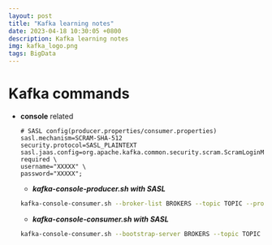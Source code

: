 ```yaml
---
layout: post 
title: "Kafka learning notes"
date: 2023-04-18 10:30:05 +0800 
description: Kafka learning notes 
img: kafka_logo.png 
tags: BigData
---
```


# Kafka commands

- __console__ related
   ```
   # SASL config(producer.properties/consumer.properties)
   sasl.mechanism=SCRAM-SHA-512
   security.protocol=SASL_PLAINTEXT
   sasl.jaas.config=org.apache.kafka.common.security.scram.ScramLoginModule required \
   username="XXXXX" \
   password="XXXXX";
   ```
   - ___kafka-console-producer.sh with SASL___
   ```bash
   kafka-console-consumer.sh --broker-list BROKERS --topic TOPIC --producer.config producer.properties
   ```
   - ___kafka-console-consumer.sh with SASL___
   ```bash
   kafka-console-consumer.sh --bootstrap-server BROKERS --topic TOPIC --group GROUP_ID --consumer.config consumer.properties
   ```
